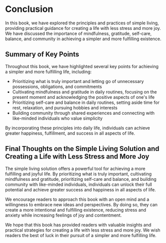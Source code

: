 # Conclusion

In this book, we have explored the principles and practices of simple living, providing practical guidance for creating a life with less stress and more joy. We have discussed the importance of mindfulness, gratitude, self-care, balance, and community in achieving a simpler and more fulfilling existence.

Summary of Key Points
---------------------

Throughout this book, we have highlighted several key points for achieving a simpler and more fulfilling life, including:

* Prioritizing what is truly important and letting go of unnecessary possessions, obligations, and commitments
* Cultivating mindfulness and gratitude in daily routines, focusing on the present moment and acknowledging the positive aspects of one's life
* Prioritizing self-care and balance in daily routines, setting aside time for rest, relaxation, and pursuing hobbies and interests
* Building community through shared experiences and connecting with like-minded individuals who value simplicity

By incorporating these principles into daily life, individuals can achieve greater happiness, fulfillment, and success in all aspects of life.

Final Thoughts on the Simple Living Solution and Creating a Life with Less Stress and More Joy
----------------------------------------------------------------------------------------------

The simple living solution offers a powerful tool for achieving a more fulfilling and joyful life. By prioritizing what is truly important, cultivating mindfulness and gratitude, prioritizing self-care and balance, and building community with like-minded individuals, individuals can unlock their full potential and achieve greater success and happiness in all aspects of life.

We encourage readers to approach this book with an open mind and a willingness to embrace new ideas and perspectives. By doing so, they can create a more intentional and fulfilling existence, reducing stress and anxiety while increasing feelings of joy and contentment.

We hope that this book has provided readers with valuable insights and practical strategies for creating a life with less stress and more joy. We wish readers the best of luck in their pursuit of a simpler and more fulfilling life.